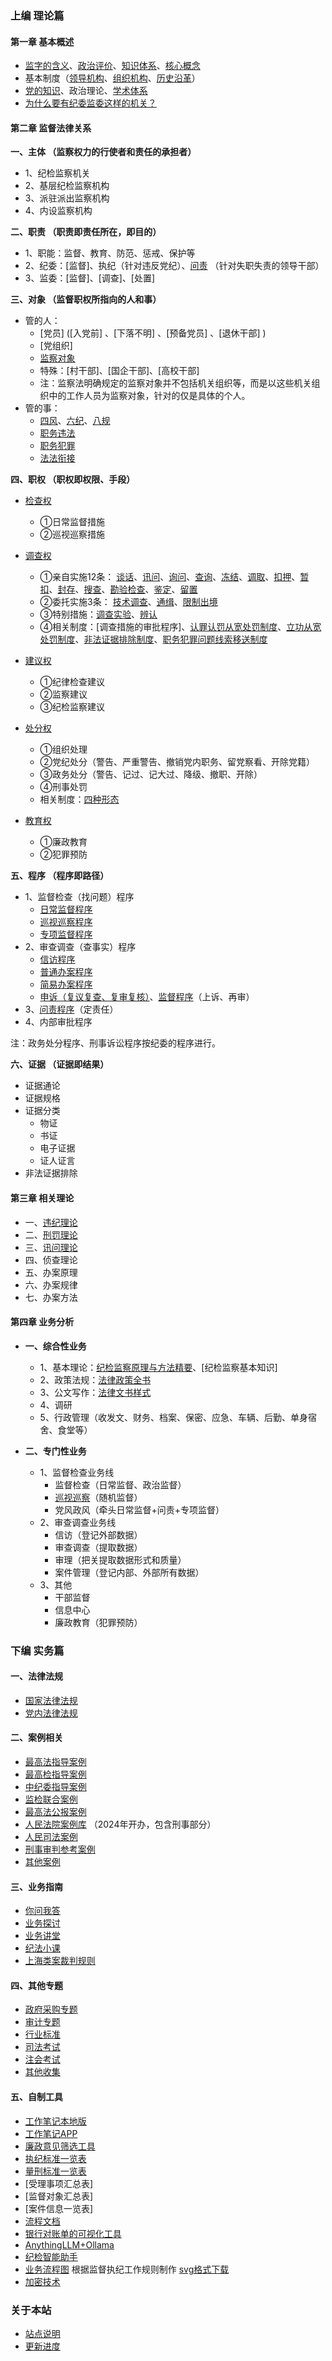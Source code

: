 ### 上编 理论篇

#### 第一章 基本概述
- [监字的含义](home/jian.md)、[政治评价](home/zheng-zhi-ping-jia.md)、[知识体系](home/zhi-shi-ti-xi.md)、[核心概念](home/he-xin-gai-nian.md)
- 基本制度（[领导机构](home/ji-ben-zhi-du.md)、[组织机构](home/ji-ben-zhi-du.md)、[历史沿革](home/li-shi-yan-ge.md)）
- [党的知识](home/dang.md)、政治理论、[学术体系](home/xue-shu.md)
- [为什么要有纪委监委这样的机关？](home/why.md)

#### 第二章 监督法律关系

**一、主体 （监察权力的行使者和责任的承担者）**

- 1、纪检监察机关 
- 2、基层纪检监察机构
- 3、派驻派出监察机构
- 4、内设监察机构

**二、职责 （职责即责任所在，即目的）**

- 1、职能：监督、教育、防范、惩戒、保护等
- 2、纪委：[监督]、执纪（针对违反党纪）、[问责](home/wen-ze.md) （针对失职失责的领导干部）
- 3、监委：[监督]、[调查]、[处置]

**三、对象 （监督职权所指向的人和事）**

- 管的人：
  - [党员]   ([入党前] 、[下落不明] 、[预备党员] 、[退休干部] )
  - [党组织]
  - [监察对象](home/jian-cha-dui-xiang.md) 
  - 特殊：[村干部]、[国企干部]、[高校干部]
  - 注：监察法明确规定的监察对象并不包括机关组织等，而是以这些机关组织中的工作人员为监察对象，针对的仅是具体的个人。
- 管的事：
  - [四风](doc/4feng/index.md)、[六纪](doc/6ji/index.md)、[八规](doc/8gui/index.md)
  - [职务违法](doc/zhiwuweifa/index.md)
  - [职务犯罪](doc/zhiwufanzui/index.md)
  - [法法衔接](doc/fafaxianjie/index.md)

**四、职权 （职权即权限、手段）**

- [检查权](home/jian-cha-quan.md)
     - ①日常监督措施 
     - ②巡视巡察措施

- [调查权](home/diao-cha-quan.md)
     - ①亲自实施12条： [谈话](home/tan-hua.md)、[讯问](home/xun-wen.md)、[询问](home/xun-wen-2.md)、[查询](home/cha-xun.md)、[冻结](home/dong-jie.md)、[调取](home/diao-qu.md)、[扣押](home/diao-qu.md)、[暂扣](home/zhan-kou.md)、[封存](home/feng-cun.md)、[搜查](home/sou-cha.md)、[勘验检查](home/kan-yan.md)、[鉴定](home/jian-ding.md)、[留置](home/liu-zhi.md) 
     - ②委托实施3条： [技术调查](home/ji-shu-diao-cha.md)、[通缉](home/tong-ji.md)、[限制出境](home/xian-zhi-chu-jing.md) 
     - ③特别措施：[调查实验](home/diao-cha-shi-yan.md)、[辨认](home/bian-ren.md)
     - ④相关制度：[调查措施的审批程序]、[认罪认罚从宽处罚制度](home/ren-zui-ren-fa.md)、[立功从宽处罚制度](home/li-gong-cong-kuan.md)、[非法证据排除制度](home/fei-fa-zheng-ju.md)、[职务犯罪问题线索移送制度](home/xian-suo-yi-song.md)

- [建议权](home/jian-yi-quan.md)
     - ①纪律检查建议
     - ②监察建议
     - ③纪检监察建议

- [处分权](home/chu-fen-quan.md)
     - ①组织处理
     - ②党纪处分（警告、严重警告、撤销党内职务、留党察看、开除党籍） 
     - ③政务处分（警告、记过、记大过、降级、撤职、开除）
     - ④刑事处罚
     - 相关制度：[四种形态](home/si-zhong-xing-tai.md)
     
- [教育权](home/jiao-yu-quan.md)
     - ①廉政教育
     - ②犯罪预防

**五、程序 （程序即路径）**

- 1、监督检查（找问题）程序 
     - [日常监督程序](home/ri-chang-jian-du-cheng-xu.md)
     - [巡视巡察程序](home/xun-shi-xun-cha-cheng-xu.md)
     - [专项监督程序](home/zhuan-xiang-jian-du.md)
- 2、审查调查（查事实）程序 
    - [信访程序](home/xin-fang-cheng-xu.md)	
    - [普通办案程序](home/pu-tong-cheng-xu.md)
    - [简易办案程序](home/jian-yi-cheng-xu.md)
    - [申诉（复议复查、复审复核）](home/fu-cha-fu-he-cheng-xu.md)、[监督程序](home/jian-du-cheng-xu.md)（上诉、再审）
- 3、[问责程序](home/wen-ze-cheng-xu.md)（定责任）
- 4、内部审批程序

注：政务处分程序、刑事诉讼程序按纪委的程序进行。

**六、证据 （证据即结果）**     

- 证据通论
- 证据规格
- 证据分类
	- 物证
	- 书证
	- 电子证据
	- 证人证言
- 非法证据排除  

#### 第三章 相关理论

- 一、[违纪理论](home/wei-ji.md)
- 二、[刑罚理论](home/xing-fa.md)
- 三、[讯问理论](home/xun-wen-li-lun.md)
- 四、侦查理论
- 五、办案原理
- 六、办案规律
- 七、办案方法

#### 第四章 业务分析

- **一、综合性业务**

  - 1、基本理论：[纪检监察原理与方法精要](home/ji-jian-yuan-li.md)、[纪检监察基本知识]
  - 2、政策法规：[法律政策全书](home/fa-lv-zheng-ce.md)
  - 3、公文写作：[法律文书样式](home/wen-shu.md)
  - 4、调研
  - 5、行政管理（收发文、财务、档案、保密、应急、车辆、后勤、单身宿舍、食堂等）

- **二、专门性业务**

  - 1、监督检查业务线
    - 监督检查（日常监督、政治监督）
    - [巡视巡察](doc/xunshixuncha/index.md)（随机监督）
    - 党风政风（牵头日常监督+问责+专项监督）
  - 2、审查调查业务线
    - 信访（登记外部数据）
    - 审查调查（提取数据）
    - 审理（把关提取数据形式和质量）
    - 案件管理（登记内部、外部所有数据）
  - 3、其他
    - 干部监督
    - 信息中心
    - 廉政教育（犯罪预防）
  
  
  

### 下编 实务篇

#### 一、法律法规

- [国家法律法规](doc/guofa/index.md) 
- [党内法律法规](doc/dangfa/index.md) 

#### 二、案例相关

- [最高法指导案例](doc/anli-fa/index.md)
- [最高检指导案例](doc/anli-jian/index.md)
- [中纪委指导案例](doc/anli-ji/index.md)
- [监检联合案例](doc/anli-lianhe/index.md)
- [最高法公报案例](doc/anli-gongbao/index.md)
- [人民法院案例库](doc/an-li-ku/index.md) （2024年开办，包含刑事部分）
- [人民司法案例](doc/anli-sifa/index.md)
- [刑事审判参考案例](doc/anli-xingcan/index.md)
- [其他案例](doc/anli-qita/index.md)

#### 三、业务指南

- [你问我答](doc/zt-niwenwoda/index.md) 
- [业务探讨](doc/zt-yewutantao/index.md)
- [业务讲堂](doc/zt-yewujiangtang/index.md)
- [纪法小课](doc/zt-jifaxiaoketang/index.md) 
- [上海类案裁判规则](doc/zt-shanghai/index.md)

#### 四、其他专题

- [政府采购专题](doc/zt-zhengfucaigou/index.md)
- [审计专题](doc/zt-shenji/index.md)
- [行业标准](home/biao-zun.md)
- [司法考试](home/si-kao.md)
- [注会考试](home/CPA.md)
- [其他收集](doc/zt-qita/index.md)

#### 五、自制工具

- [工作笔记本地版](home/ben-di-bi-ji.md)
- [工作笔记APP](home/jijianapp.md)
- [廉政意见筛选工具](home/shai-xuan.md)
- [执纪标准一览表](home/liang-ji.md)
- [量刑标准一览表](home/liang-xing.md)
- [受理事项汇总表]
- [监督对象汇总表]
- [案件信息一览表]  
- [流程文档](home/liu-cheng.md)
- [银行对账单的可视化工具](home/yin-hang.md)
- [AnythingLLM+Ollama](home/ai-ad.md)
- [纪检智能助手](home/ad.md)
- [业务流程图](https://od.lk/s/199110087_wkWgP/%E7%BA%AA%E6%A3%80%E6%B5%81%E7%A8%8B%E4%BD%93%E7%B3%BB2.png) 根据监督执纪工作规则制作 [svg格式下载](https://od.lk/s/199110086_6lCXi/%E7%BA%AA%E6%A3%80%E6%B5%81%E7%A8%8B%E4%BD%93%E7%B3%BB2.0.svg)
- [加密技术](home/jia-mi.md)

### 关于本站

- [站点说明](home/shuo-ming.md)
- [更新进度](home/geng-xin.md)
